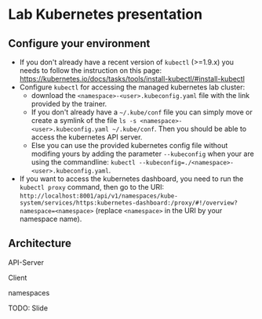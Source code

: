 # Lab Kubernetes presentation

## Configure your environment

- If you don't already have a recent version of `kubectl` (>=1.9.x) you needs to follow the instruction on this page: https://kubernetes.io/docs/tasks/tools/install-kubectl/#install-kubectl
- Configure `kubectl` for accessing the managed kubernetes lab cluster:
  - download the `<namespace>-<user>.kubeconfig.yaml` file with the link provided by the trainer.
  - If you don't already have a `~/.kube/conf` file you can simply move or create a symlink of the file `ls -s <namespace>-<user>.kubeconfig.yaml ~/.kube/conf`. Then you should be able to access the kubernetes API server.
  - Else you can use the provided kubernetes config file without modifing yours by adding the parameter `--kubeconfig` when your are using the commandline: `kubectl --kubeconfig=./<namespace>-<user>.kubeconfig.yaml`.
- If you want to access the kubernetes dashboard, you need to run the `kubectl proxy` command, then go to the URI: `http://localhost:8001/api/v1/namespaces/kube-system/services/https:kubernetes-dashboard:/proxy/#!/overview?namespace=<namespace>` (replace `<namespace>` in the URI by your namespace name).

## Architecture

API-Server

Client

namespaces

TODO: Slide
